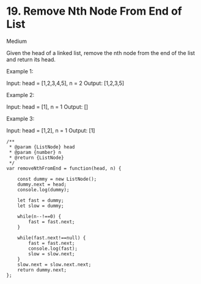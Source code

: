 # 19. Remove Nth Node From End of List
Medium

Given the head of a linked list, remove the nth node from the end of the list and return its head.

 

Example 1:

Input: head = [1,2,3,4,5], n = 2
Output: [1,2,3,5]

Example 2:

Input: head = [1], n = 1
Output: []

Example 3:

Input: head = [1,2], n = 1
Output: [1]


```
/**
 * @param {ListNode} head
 * @param {number} n
 * @return {ListNode}
 */
var removeNthFromEnd = function(head, n) {
    
    const dummy = new ListNode();
    dummy.next = head;
    console.log(dummy);

    let fast = dummy;
    let slow = dummy;
    
    while(n--!==0) {
        fast = fast.next;        
    }
    
    while(fast.next!==null) {
        fast = fast.next;
        console.log(fast);        
        slow = slow.next;
    }
    slow.next = slow.next.next;
    return dummy.next;
}; 
```
